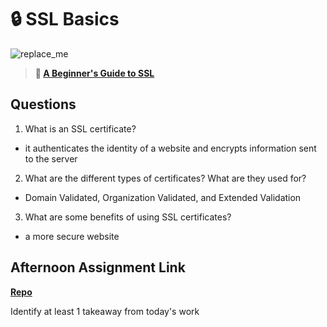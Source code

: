 # 🔒 SSL Basics

![replace_me](https://codeworks.blob.core.windows.net/public/assets/img/illustrations/placeholder.svg)

> **📖 [A Beginner's Guide to SSL](https://codeworksacademy.com/fs-student-guide/resources/wk8-9/07-SSL)**

## Questions

1. What is an SSL certificate?
- it authenticates the identity of a website and encrypts information sent to the server
2. What are the different types of certificates? What are they used for?
- Domain Validated, Organization Validated, and Extended Validation 
3. What are some benefits of using SSL certificates?
- a more secure website
## Afternoon Assignment Link

**[Repo](https://github.com/BrysonBloom/no_link)**

Identify at least 1 takeaway from today's work
